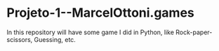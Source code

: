 # Projeto-1--MarcelOttoni.games
In this repository will have some game I did in Python, like Rock-paper-scissors, Guessing, etc.
